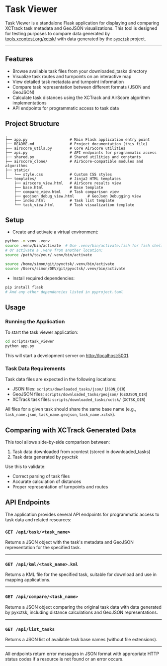 # Task Viewer

Task Viewer is a standalone Flask application for displaying and comparing XCTrack task metadata and GeoJSON visualizations. This tool is designed for testing purposes to compare data generated by [tools.xcontest.org/xctsk/](https://tools.xcontest.org/xctsk/) with data generated by the [`pyxctsk`](../../src/pyxctsk/) project.

---

## Features

- Browse available task files from your downloaded_tasks directory
- Visualize task routes and turnpoints on an interactive map
- View detailed task metadata and turnpoint information
- Compare task representation between different formats (JSON and GeoJSON)
- Calculate task distances using the XCTrack and AirScore algorithm implementations
- API endpoints for programmatic access to task data

## Project Structure

```plaintext
.
├── app.py                   # Main Flask application entry point
├── README.md                # Project documentation (this file)
├── airscore_utils.py        # Core AirScore utilities
├── api.py                   # API endpoints for programmatic access
├── shared.py                # Shared utilities and constants
├── airscore_clone/          # AirScore-compatible modules and algorithms
├── static/
│   └── style.css            # Custom CSS styles
└── templates/               # Jinja2 HTML templates
    ├── airscore_view.html   # AirScore results view
    ├── base.html            # Base template
    ├── compare_view.html    # Task comparison view
    ├── geojson_debug_view.html      # GeoJson Debugging view
    ├── index.html           # Task list template
    └── task_view.html       # Task visualization template
```

## Setup

- Create and activate a virtual environment:

```bash
python -m venv .venv
source .venv/bin/activate  # Use .venv/bin/activate.fish for fish shell
# Or activate a .venv from another location:
source /path/to/your/.venv/bin/activate

source /home/simon/git/pyxctsk/.venv/bin/activate
source /Users/simon/DEV/git/pyxctsk/.venv/bin/activate
```

- Install required dependencies:

```bash
pip install flask
# And any other dependencies listed in pyproject.toml
```

## Usage

### Running the Application

To start the task viewer application:

```bash
cd scripts/task_viewer
python app.py
```

This will start a development server on <http://localhost:5001>.

### Task Data Requirements

Task data files are expected in the following locations:

- JSON files: `scripts/downloaded_tasks/json/` (`JSON_DIR`)
- GeoJSON files: `scripts/downloaded_tasks/geojson/` (`GEOJSON_DIR`)
- XCTrack task files: `scripts/downloaded_tasks/xctsk/` (`XCTSK_DIR`)

All files for a given task should share the same base name (e.g., `task_name.json`, `task_name.geojson`, `task_name.xctsk`).

## Comparing with XCTrack Generated Data

This tool allows side-by-side comparison between:

1. Task data downloaded from xcontest (stored in downloaded_tasks)
2. Task data generated by pyxctsk

Use this to validate:

- Correct parsing of task files
- Accurate calculation of distances
- Proper representation of turnpoints and routes

## API Endpoints

The application provides several API endpoints for programmatic access to task data and related resources:

### `GET /api/task/<task_name>`

Returns a JSON object with the task's metadata and GeoJSON representation for the specified task.

---

### `GET /api/kml/<task_name>.kml`

Returns a KML file for the specified task, suitable for download and use in mapping applications.

---

### `GET /api/compare/<task_name>`

Returns a JSON object comparing the original task data with data generated by pyxctsk, including distance calculations and GeoJSON representations.

---

### `GET /api/list_tasks`

Returns a JSON list of available task base names (without file extensions).

---

All endpoints return error messages in JSON format with appropriate HTTP status codes if a resource is not found or an error occurs.
